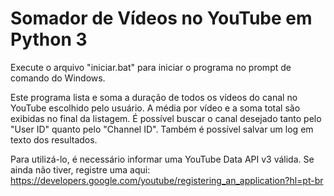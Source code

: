 # Somador de Vídeos no YouTube em Python 3

Execute o arquivo "iniciar.bat" para iniciar o programa no prompt de comando do Windows. 

Este programa lista e soma a duração de todos os vídeos do canal no YouTube escolhido pelo usuário. A média por vídeo e a soma total são exibidas no final da listagem. É possível buscar o canal desejado tanto pelo "User ID" quanto pelo "Channel ID". Também é possível salvar um log em texto dos resultados.

Para utilizá-lo, é necessário informar uma YouTube Data API v3 válida. Se ainda não tiver, registre uma aqui: https://developers.google.com/youtube/registering_an_application?hl=pt-br
